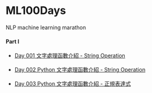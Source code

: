 # ML100Days
NLP machine learning marathon
#### Part I
- [Day 001 文字處理函數介紹 - String Operation](https://github.com/gueiyajhang/ML100Days/blob/main/homework/Day1-%20String%20operation%E4%BD%9C%E6%A5%AD.ipynb) 
<br><br>
- [Day 002 Python 文字處理函數介紹 - String Operation](https://github.com/gueiyajhang/ML100Days/blob/main/homework/Day2-%20String%20operation%E4%BD%9C%E6%A5%AD.ipynb) 
<br><br>
- [Day 003 Python 文字處理函數介紹 - 正規表達式](https://github.com/gueiyajhang/ML100Days/blob/main/homework/Day3_Regex_%E4%BD%9C%E6%A5%AD.ipynb) 
